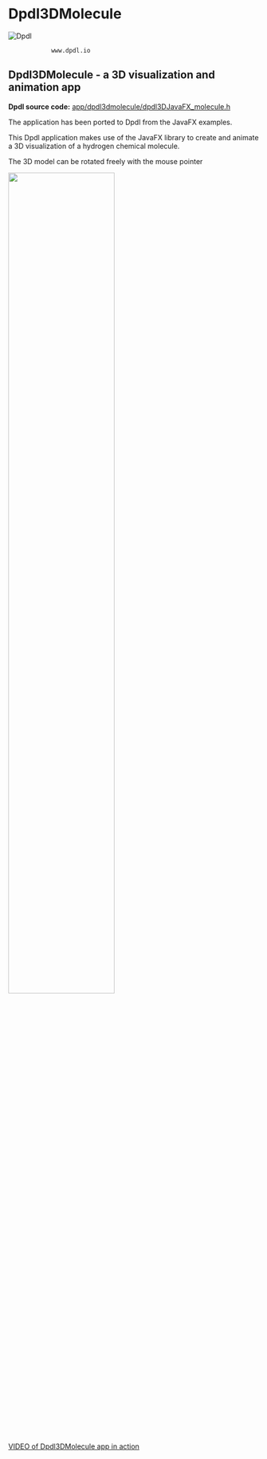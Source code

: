 # Dpdl3DMolecule

![Dpdl](https://www.dpdl.io/images/dpdl-io.png)

				www.dpdl.io



## Dpdl3DMolecule - a 3D visualization and animation app

**Dpdl source code:** 
[app/dpdl3dmolecule/dpdl3DJavaFX_molecule.h](https://github.com/Dpdl-io/Dpdl-sample-Apps/blob/main/app/dpdl3dmolecule/dpdl3DJavaFX_molecule.h)

The application has been ported to Dpdl from the JavaFX examples.

This Dpdl application makes use of the JavaFX library to create and animate a 3D visualization of a hydrogen chemical molecule.

The 3D model can be rotated freely with the mouse pointer

<img src="https://www.dpdl.io/images/platform/examples/Dpdl_3D_Example2_with_JavaFX.png" width="65%" height="65%">
	
[VIDEO of Dpdl3DMolecule app in action](https://youtu.be/82SRI_L3vLc)


 
